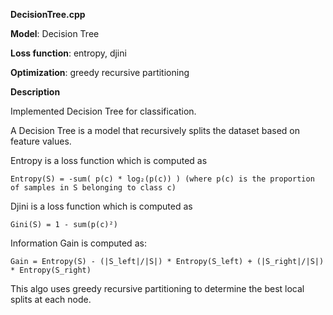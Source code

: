 **DecisionTree.cpp**

   **Model**: Decision Tree
   
   **Loss function**: entropy, djini
   
   **Optimization**: greedy recursive partitioning


**Description**

  Implemented Decision Tree for classification.

  A Decision Tree is a model that recursively splits the dataset based on feature values.
  
  Entropy is a loss function which is computed as
  
    Entropy(S) = -sum( p(c) * log₂(p(c)) ) (where p(c) is the proportion of samples in S belonging to class c)

  Djini is a loss function which is computed as

    Gini(S) = 1 - sum(p(c)²)
  
  Information Gain is computed as:
  
    Gain = Entropy(S) - (|S_left|/|S|) * Entropy(S_left) + (|S_right|/|S|) * Entropy(S_right)
  
  This algo uses greedy recursive partitioning to determine the best local splits at each node.
